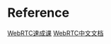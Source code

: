 


# Reference
[WebRTC速成课](https://mp.weixin.qq.com/s/JErZOOPLJVP0PlPTBPUR3w)
[WebRTC中文文档](https://github.com/RTC-Developer/WebRTC-Documentation-in-Chinese)
